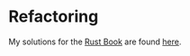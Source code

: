 # Refactoring

My solutions for the [Rust Book](https://doc.rust-lang.org/book/) are found [here](https://github.com/baile320/rust-book).